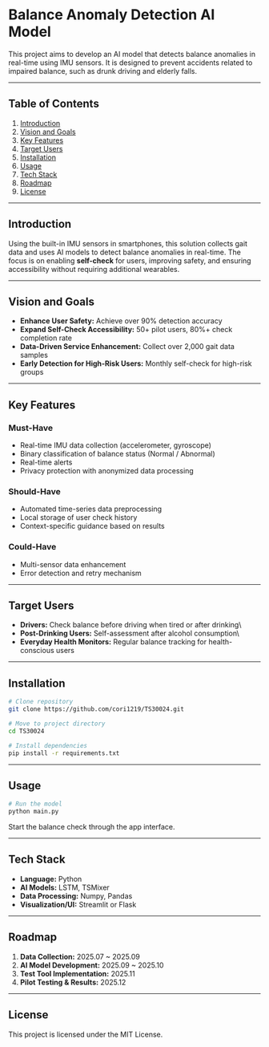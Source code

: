 # Balance Anomaly Detection AI Model

This project aims to develop an AI model that detects balance anomalies
in real-time using IMU sensors. It is designed to prevent accidents
related to impaired balance, such as drunk driving and elderly falls.

------------------------------------------------------------------------

## Table of Contents

1.  [Introduction](#introduction)
2.  [Vision and Goals](#vision-and-goals)
3.  [Key Features](#key-features)
4.  [Target Users](#target-users)
5.  [Installation](#installation)
6.  [Usage](#usage)
7.  [Tech Stack](#tech-stack)
8.  [Roadmap](#roadmap)
9.  [License](#license)

------------------------------------------------------------------------

## Introduction

Using the built-in IMU sensors in smartphones, this solution collects
gait data and uses AI models to detect balance anomalies in real-time.
The focus is on enabling **self-check** for users, improving safety, and
ensuring accessibility without requiring additional wearables.

------------------------------------------------------------------------

## Vision and Goals

-   **Enhance User Safety:** Achieve over 90% detection accuracy
-   **Expand Self-Check Accessibility:** 50+ pilot users, 80%+ check
    completion rate
-   **Data-Driven Service Enhancement:** Collect over 2,000 gait data
    samples
-   **Early Detection for High-Risk Users:** Monthly self-check for
    high-risk groups

------------------------------------------------------------------------

## Key Features

### Must-Have

-   Real-time IMU data collection (accelerometer, gyroscope)
-   Binary classification of balance status (Normal / Abnormal)
-   Real-time alerts
-   Privacy protection with anonymized data processing

### Should-Have

-   Automated time-series data preprocessing
-   Local storage of user check history
-   Context-specific guidance based on results

### Could-Have

-   Multi-sensor data enhancement
-   Error detection and retry mechanism

------------------------------------------------------------------------

## Target Users

-   **Drivers:** Check balance before driving when tired or after
    drinking\
-   **Post-Drinking Users:** Self-assessment after alcohol consumption\
-   **Everyday Health Monitors:** Regular balance tracking for
    health-conscious users

------------------------------------------------------------------------

## Installation

``` bash
# Clone repository
git clone https://github.com/cori1219/TS30024.git

# Move to project directory
cd TS30024

# Install dependencies
pip install -r requirements.txt
```

------------------------------------------------------------------------

## Usage

``` bash
# Run the model
python main.py
```

Start the balance check through the app interface.

------------------------------------------------------------------------

## Tech Stack

-   **Language:** Python
-   **AI Models:** LSTM, TSMixer
-   **Data Processing:** Numpy, Pandas
-   **Visualization/UI:** Streamlit or Flask

------------------------------------------------------------------------

## Roadmap

1.  **Data Collection:** 2025.07 \~ 2025.09
2.  **AI Model Development:** 2025.09 \~ 2025.10
3.  **Test Tool Implementation:** 2025.11
4.  **Pilot Testing & Results:** 2025.12

------------------------------------------------------------------------

## License

This project is licensed under the MIT License.
